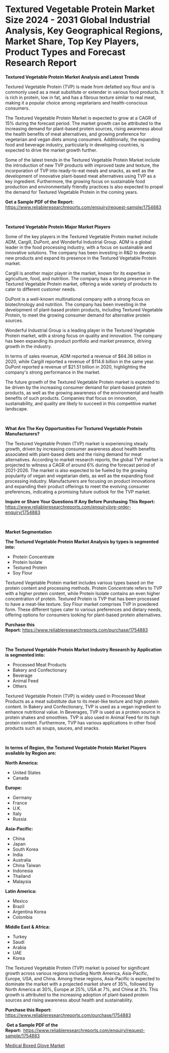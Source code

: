 <p><h1>Textured Vegetable Protein Market Size 2024 - 2031 Global Industrial Analysis, Key Geographical Regions, Market Share, Top Key Players, Product Types and Forecast Research Report</h1></p><p><strong>Textured Vegetable Protein Market Analysis and Latest Trends</strong></p>
<p><p>Textured Vegetable Protein (TVP) is made from defatted soy flour and is commonly used as a meat substitute or extender in various food products. It is rich in protein, low in fat, and has a fibrous texture similar to real meat, making it a popular choice among vegetarians and health-conscious consumers.</p><p>The Textured Vegetable Protein Market is expected to grow at a CAGR of 15% during the forecast period. The market growth can be attributed to the increasing demand for plant-based protein sources, rising awareness about the health benefits of meat alternatives, and growing preference for vegetarian and vegan diets among consumers. Additionally, the expanding food and beverage industry, particularly in developing countries, is expected to drive the market growth further.</p><p>Some of the latest trends in the Textured Vegetable Protein Market include the introduction of new TVP products with improved taste and texture, the incorporation of TVP into ready-to-eat meals and snacks, as well as the development of innovative plant-based meat alternatives using TVP as a key ingredient. Furthermore, the growing focus on sustainable food production and environmentally friendly practices is also expected to propel the demand for Textured Vegetable Protein in the coming years.</p></p>
<p><strong>Get a Sample PDF of the Report:&nbsp;</strong> <a href="https://www.reliableresearchreports.com/enquiry/request-sample/1754883">https://www.reliableresearchreports.com/enquiry/request-sample/1754883</a></p>
<p>&nbsp;</p>
<p><strong>Textured Vegetable Protein Major Market Players</strong></p>
<p><p>Some of the key players in the Textured Vegetable Protein market include ADM, Cargill, DuPont, and Wonderful Industrial Group. ADM is a global leader in the food processing industry, with a focus on sustainable and innovative solutions. The company has been investing in R&D to develop new products and expand its presence in the Textured Vegetable Protein market.</p><p>Cargill is another major player in the market, known for its expertise in agriculture, food, and nutrition. The company has a strong presence in the Textured Vegetable Protein market, offering a wide variety of products to cater to different customer needs.</p><p>DuPont is a well-known multinational company with a strong focus on biotechnology and nutrition. The company has been investing in the development of plant-based protein products, including Textured Vegetable Protein, to meet the growing consumer demand for alternative protein sources.</p><p>Wonderful Industrial Group is a leading player in the Textured Vegetable Protein market, with a strong focus on quality and innovation. The company has been expanding its product portfolio and market presence, driving growth in the industry.</p><p>In terms of sales revenue, ADM reported a revenue of $64.36 billion in 2020, while Cargill reported a revenue of $114.6 billion in the same year. DuPont reported a revenue of $21.51 billion in 2020, highlighting the company's strong performance in the market.</p><p>The future growth of the Textured Vegetable Protein market is expected to be driven by the increasing consumer demand for plant-based protein products, as well as the growing awareness of the environmental and health benefits of such products. Companies that focus on innovation, sustainability, and quality are likely to succeed in this competitive market landscape.</p></p>
<p>&nbsp;</p>
<p><strong>What Are The Key Opportunities For Textured Vegetable Protein Manufacturers?</strong></p>
<p><p>The Textured Vegetable Protein (TVP) market is experiencing steady growth, driven by increasing consumer awareness about health benefits associated with plant-based diets and the rising demand for meat alternatives. According to market research reports, the global TVP market is projected to witness a CAGR of around 6% during the forecast period of 2021-2026. The market is also expected to be fueled by the growing popularity of vegan and vegetarian diets, as well as the expanding food processing industry. Manufacturers are focusing on product innovations and expanding their product offerings to meet the evolving consumer preferences, indicating a promising future outlook for the TVP market.</p></p>
<p><strong>Inquire or Share Your Questions If Any Before Purchasing This Report:</strong> <a href="https://www.reliableresearchreports.com/enquiry/pre-order-enquiry/1754883">https://www.reliableresearchreports.com/enquiry/pre-order-enquiry/1754883</a></p>
<p>&nbsp;</p>
<p><strong>Market Segmentation</strong></p>
<p><strong>The Textured Vegetable Protein Market Analysis by types is segmented into:</strong></p>
<p><ul><li>Protein Concentrate</li><li>Protein Isolate</li><li>Textured Protein</li><li>Soy Flour</li></ul></p>
<p><p>Textured Vegetable Protein market includes various types based on the protein content and processing methods. Protein Concentrate refers to TVP with a higher protein content, while Protein Isolate contains an even higher concentration of protein. Textured Protein is TVP that has been processed to have a meat-like texture. Soy Flour market comprises TVP in powdered form. These different types cater to various preferences and dietary needs, offering options for consumers looking for plant-based protein alternatives.</p></p>
<p><strong>Purchase this Report:&nbsp;</strong><a href="https://www.reliableresearchreports.com/purchase/1754883">https://www.reliableresearchreports.com/purchase/1754883</a></p>
<p>&nbsp;</p>
<p><strong>The Textured Vegetable Protein Market Industry Research by Application is segmented into:</strong></p>
<p><ul><li>Processed Meat Products</li><li>Bakery and Confectionary</li><li>Beverage</li><li>Animal Feed</li><li>Others</li></ul></p>
<p><p>Textured Vegetable Protein (TVP) is widely used in Processed Meat Products as a meat substitute due to its meat-like texture and high protein content. In Bakery and Confectionary, TVP is used as a vegan ingredient to enhance nutritional value. In Beverages, TVP is used as a protein source in protein shakes and smoothies. TVP is also used in Animal Feed for its high protein content. Furthermore, TVP has various applications in other food products such as soups, sauces, and snacks.</p></p>
<p>&nbsp;</p>
<p><strong>In terms of Region, the Textured Vegetable Protein Market Players available by Region are:</strong></p>
<p>
    <p> <strong> North America: </strong>
        <ul>
            <li>United States</li>
            <li>Canada</li>
        </ul>
        </p> 
    <p> <strong> Europe: </strong>
        <ul>
            <li>Germany</li>
            <li>France</li>
            <li>U.K.</li>
            <li>Italy</li>
            <li>Russia</li>
        </ul>
        </p> 
    <p> <strong> Asia-Pacific: </strong>
        <ul>
            <li>China</li>
            <li>Japan</li>
            <li>South Korea</li>
            <li>India</li>
            <li>Australia</li>
            <li>China Taiwan</li>
            <li>Indonesia</li>
            <li>Thailand</li>
            <li>Malaysia</li>
        </ul>
        </p> 
    <p> <strong> Latin America: </strong>
        <ul>
            <li>Mexico</li>
            <li>Brazil</li>
            <li>Argentina Korea</li>
            <li>Colombia</li>
        </ul>
        </p> 
    <p> <strong> Middle East & Africa: </strong>
        <ul>
            <li>Turkey</li>
            <li>Saudi</li>
            <li>Arabia</li>
            <li>UAE</li>
            <li>Korea</li>
        </ul>
    </p>
    </p>
<p><p>The Textured Vegetable Protein (TVP) market is poised for significant growth across various regions including North America, Asia-Pacific, Europe, USA, and China. Among these regions, Asia-Pacific is expected to dominate the market with a projected market share of 35%, followed by North America at 30%, Europe at 25%, USA at 7%, and China at 3%. This growth is attributed to the increasing adoption of plant-based protein sources and rising awareness about health and sustainability.</p></p>
<p><strong>Purchase this Report: </strong><a href="https://www.reliableresearchreports.com/purchase/1754883">https://www.reliableresearchreports.com/purchase/1754883</a></p>
<p>&nbsp;<strong>Get a Sample PDF of the Report:&nbsp;&nbsp;</strong><a href="https://www.reliableresearchreports.com/enquiry/request-sample/1754883">https://www.reliableresearchreports.com/enquiry/request-sample/1754883</a></p>
<p><strong></strong></p>
<p><p><a href="https://changeable-paste-463.notion.site/Medical-Boxed-Glove-Market-Research-Report-The-Key-To-Successful-Business-Strategy-Forecasted-for-P-b600dd3f79bd4dec8acda3dc36122188">Medical Boxed Glove Market</a></p></p>